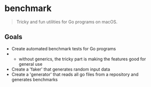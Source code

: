 # benchmark

> Tricky and fun utilities for Go programs on macOS.

## Goals

-   Create automated benchmark tests for Go programs
-   -   without generics, the tricky part is making the features good for general use
-   Create a 'faker' that generates random input data
-   Create a 'generator' that reads all go files from a repository and generates benchmarks
